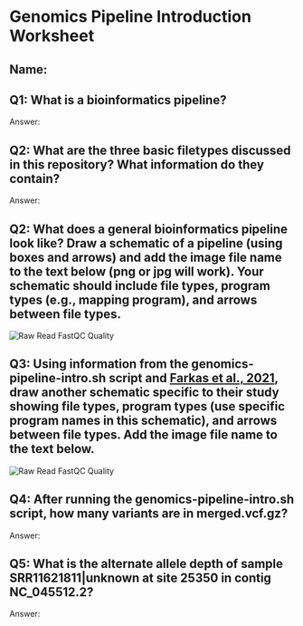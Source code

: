 # Genomics Pipeline Introduction Worksheet

<!--- Write name below --->
## Name: 

<!--- For this worksheet, answer the following questions --->

## Q1: What is a bioinformatics pipeline?
Answer: 


## Q2: What are the three basic filetypes discussed in this repository? What information do they contain?
Answer: 

## Q2: What does a general bioinformatics pipeline look like? Draw a schematic of a pipeline (using boxes and arrows) and add the image file name to the <insert-file-name-here> text below (png or jpg will work). Your schematic should include file types, program types (e.g., mapping program), and arrows between file types.
![Raw Read FastQC Quality](./<insert-file-name-here>)

## Q3: Using information from the genomics-pipeline-intro.sh script and [Farkas et al., 2021](https://doi.org/10.3389/fmicb.2021.665041), draw another schematic specific to their study showing file types, program types (use specific program names in this schematic), and arrows between file types. Add the image file name to the <insert-file-name-here> text below.
![Raw Read FastQC Quality](./<insert-file-name-here>)

## Q4: After running the genomics-pipeline-intro.sh script, how many variants are in merged.vcf.gz?
Answer: 

## Q5: What is the alternate allele depth of sample SRR11621811|unknown at site 25350 in contig NC_045512.2?
Answer:
